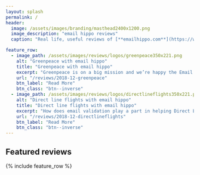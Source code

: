 ```yaml
---
layout: splash
permalink: /
header:
  image: /assets/images/branding/masthead2400x1200.png
  image_description: "email hippo reviews"
  caption: "Real life, useful reviews of [**emailhippo.com**](https://www.emailhippo.com)"

feature_row:
  - image_path: /assets/images/reviews/logos/greenpeace350x221.png
    alt: "Greenpeace with email hippo"
    title: "Greenpeace with email hippo"
    excerpt: "Greenpeace is on a big mission and we’re happy the Email Hippo email validation API has a tiny part to play."
    url: "/reviews/2018-12-greenpeace"
    btn_label: "Read More"
    btn_class: "btn--inverse"  
  - image_path: /assets/images/reviews/logos/directlineflights350x221.png
    alt: "Direct line flights with email hippo"
    title: "Direct line flights with email hippo"
    excerpt: "How does email validation play a part in helping Direct Line Flights cut costs?"
    url: "/reviews/2018-12-directlineflights"
    btn_label: "Read More"
    btn_class: "btn--inverse"  
---
```


## Featured reviews
{% include feature_row %}